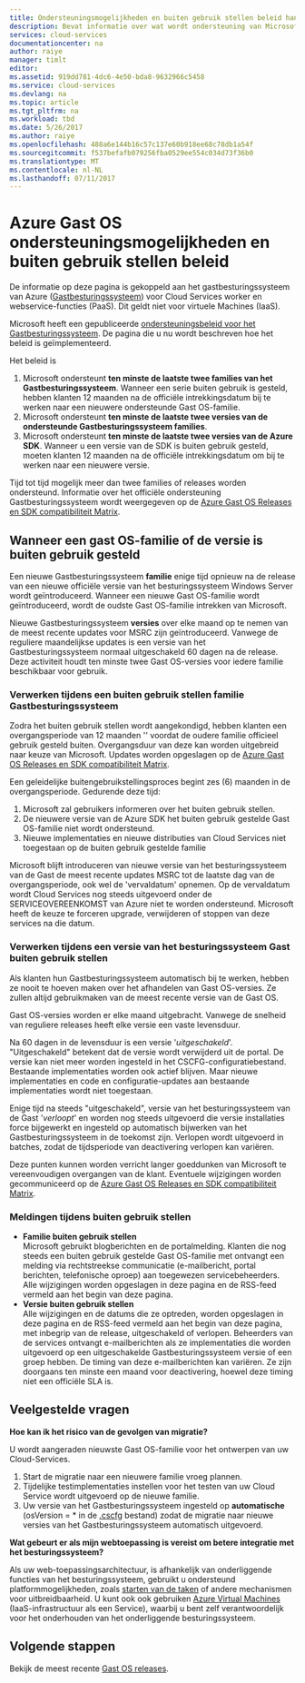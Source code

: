 ```yaml
---
title: Ondersteuningsmogelijkheden en buiten gebruik stellen beleid handleiding voor Azure Gast OS | Microsoft Docs
description: Bevat informatie over wat wordt ondersteuning van Microsoft met betrekking tot aan de Azure-Gastbesturingssysteemreleases door de Cloud-Services gebruikt.
services: cloud-services
documentationcenter: na
author: raiye
manager: timlt
editor: 
ms.assetid: 919dd781-4dc6-4e50-bda8-9632966c5458
ms.service: cloud-services
ms.devlang: na
ms.topic: article
ms.tgt_pltfrm: na
ms.workload: tbd
ms.date: 5/26/2017
ms.author: raiye
ms.openlocfilehash: 488a6e144b16c57c137e60b918ee68c78db1a54f
ms.sourcegitcommit: f537befafb079256fba0529ee554c034d73f36b0
ms.translationtype: MT
ms.contentlocale: nl-NL
ms.lasthandoff: 07/11/2017
---
```

# <a name="azure-guest-os-supportability-and-retirement-policy"></a>Azure Gast OS ondersteuningsmogelijkheden en buiten gebruik stellen beleid
De informatie op deze pagina is gekoppeld aan het gastbesturingssysteem van Azure ([Gastbesturingssysteem](cloud-services-guestos-update-matrix.md)) voor Cloud Services worker en webservice-functies (PaaS). Dit geldt niet voor virtuele Machines (IaaS).

Microsoft heeft een gepubliceerde [ondersteuningsbeleid voor het Gastbesturingssysteem](http://support.microsoft.com/gp/azure-cloud-lifecycle-faq). De pagina die u nu wordt beschreven hoe het beleid is geïmplementeerd.

Het beleid is

1. Microsoft ondersteunt **ten minste de laatste twee families van het Gastbesturingssysteem**. Wanneer een serie buiten gebruik is gesteld, hebben klanten 12 maanden na de officiële intrekkingsdatum bij te werken naar een nieuwere ondersteunde Gast OS-familie.
2. Microsoft ondersteunt **ten minste de laatste twee versies van de ondersteunde Gastbesturingssysteem families**.
3. Microsoft ondersteunt **ten minste de laatste twee versies van de Azure SDK**. Wanneer u een versie van de SDK is buiten gebruik gesteld, moeten klanten 12 maanden na de officiële intrekkingsdatum om bij te werken naar een nieuwere versie.

Tijd tot tijd mogelijk meer dan twee families of releases worden ondersteund. Informatie over het officiële ondersteuning Gastbesturingssysteem wordt weergegeven op de [Azure Gast OS Releases en SDK compatibiliteit Matrix](cloud-services-guestos-update-matrix.md).

## <a name="when-a-guest-os-family-or-version-is-retired"></a>Wanneer een gast OS-familie of de versie is buiten gebruik gesteld
Een nieuwe Gastbesturingssysteem **familie** enige tijd opnieuw na de release van een nieuwe officiële versie van het besturingssysteem Windows Server wordt geïntroduceerd. Wanneer een nieuwe Gast OS-familie wordt geïntroduceerd, wordt de oudste Gast OS-familie intrekken van Microsoft.

Nieuwe Gastbesturingssysteem **versies** over elke maand op te nemen van de meest recente updates voor MSRC zijn geïntroduceerd. Vanwege de reguliere maandelijkse updates is een versie van het Gastbesturingssysteem normaal uitgeschakeld 60 dagen na de release. Deze activiteit houdt ten minste twee Gast OS-versies voor iedere familie beschikbaar voor gebruik.

### <a name="process-during-a-guest-os-family-retirement"></a>Verwerken tijdens een buiten gebruik stellen familie Gastbesturingssysteem
Zodra het buiten gebruik stellen wordt aangekondigd, hebben klanten een overgangsperiode van 12 maanden '' voordat de oudere familie officieel gebruik gesteld buiten. Overgangsduur van deze kan worden uitgebreid naar keuze van Microsoft. Updates worden opgeslagen op de [Azure Gast OS Releases en SDK compatibiliteit Matrix](cloud-services-guestos-update-matrix.md).

Een geleidelijke buitengebruikstellingsproces begint zes (6) maanden in de overgangsperiode. Gedurende deze tijd:

1. Microsoft zal gebruikers informeren over het buiten gebruik stellen.
2. De nieuwere versie van de Azure SDK het buiten gebruik gestelde Gast OS-familie niet wordt ondersteund.
3. Nieuwe implementaties en nieuwe distributies van Cloud Services niet toegestaan op de buiten gebruik gestelde familie

Microsoft blijft introduceren van nieuwe versie van het besturingssysteem van de Gast de meest recente updates MSRC tot de laatste dag van de overgangsperiode, ook wel de 'vervaldatum' opnemen. Op de vervaldatum wordt Cloud Services nog steeds uitgevoerd onder de SERVICEOVEREENKOMST van Azure niet te worden ondersteund. Microsoft heeft de keuze te forceren upgrade, verwijderen of stoppen van deze services na die datum.

### <a name="process-during-a-guest-os-version-retirement"></a>Verwerken tijdens een versie van het besturingssysteem Gast buiten gebruik stellen
Als klanten hun Gastbesturingssysteem automatisch bij te werken, hebben ze nooit te hoeven maken over het afhandelen van Gast OS-versies. Ze zullen altijd gebruikmaken van de meest recente versie van de Gast OS.

Gast OS-versies worden er elke maand uitgebracht. Vanwege de snelheid van reguliere releases heeft elke versie een vaste levensduur.

Na 60 dagen in de levensduur is een versie '*uitgeschakeld*'. "Uitgeschakeld" betekent dat de versie wordt verwijderd uit de portal. De versie kan niet meer worden ingesteld in het CSCFG-configuratiebestand. Bestaande implementaties worden ook actief blijven. Maar nieuwe implementaties en code en configuratie-updates aan bestaande implementaties wordt niet toegestaan.

Enige tijd na steeds "uitgeschakeld", versie van het besturingssysteem van de Gast '*verloopt*' en worden nog steeds uitgevoerd die versie installaties force bijgewerkt en ingesteld op automatisch bijwerken van het Gastbesturingssysteem in de toekomst zijn. Verlopen wordt uitgevoerd in batches, zodat de tijdsperiode van deactivering verlopen kan variëren.

Deze punten kunnen worden verricht langer goeddunken van Microsoft te vereenvoudigen overgangen van de klant. Eventuele wijzigingen worden gecommuniceerd op de [Azure Gast OS Releases en SDK compatibiliteit Matrix](cloud-services-guestos-update-matrix.md).

### <a name="notifications-during-retirement"></a>Meldingen tijdens buiten gebruik stellen
* **Familie buiten gebruik stellen** <br>Microsoft gebruikt blogberichten en de portalmelding. Klanten die nog steeds een buiten gebruik gestelde Gast OS-familie met ontvangt een melding via rechtstreekse communicatie (e-mailbericht, portal berichten, telefonische oproep) aan toegewezen servicebeheerders. Alle wijzigingen worden opgeslagen in deze pagina en de RSS-feed vermeld aan het begin van deze pagina.
* **Versie buiten gebruik stellen** <br>Alle wijzigingen en de datums die ze optreden, worden opgeslagen in deze pagina en de RSS-feed vermeld aan het begin van deze pagina, met inbegrip van de release, uitgeschakeld of verlopen. Beheerders van de services ontvangt e-mailberichten als ze implementaties die worden uitgevoerd op een uitgeschakelde Gastbesturingssysteem versie of een groep hebben. De timing van deze e-mailberichten kan variëren. Ze zijn doorgaans ten minste een maand voor deactivering, hoewel deze timing niet een officiële SLA is.

## <a name="frequently-asked-questions"></a>Veelgestelde vragen
**Hoe kan ik het risico van de gevolgen van migratie?**

U wordt aangeraden nieuwste Gast OS-familie voor het ontwerpen van uw Cloud-Services.

1. Start de migratie naar een nieuwere familie vroeg plannen.
2. Tijdelijke testimplementaties instellen voor het testen van uw Cloud Service wordt uitgevoerd op de nieuwe familie.
3. Uw versie van het Gastbesturingssysteem ingesteld op **automatische** (osVersion = * in de [.cscfg](cloud-services-model-and-package.md#cscfg) bestand) zodat de migratie naar nieuwe versies van het Gastbesturingssysteem automatisch uitgevoerd.

**Wat gebeurt er als mijn webtoepassing is vereist om betere integratie met het besturingssysteem?**

Als uw web-toepassingsarchitectuur, is afhankelijk van onderliggende functies van het besturingssysteem, gebruikt u ondersteund platformmogelijkheden, zoals [starten van de taken](cloud-services-startup-tasks.md) of andere mechanismen voor uitbreidbaarheid. U kunt ook ook gebruiken [Azure Virtual Machines](https://azure.microsoft.com/documentation/scenarios/virtual-machines/) (IaaS-infrastructuur als een Service), waarbij u bent zelf verantwoordelijk voor het onderhouden van het onderliggende besturingssysteem.

## <a name="next-steps"></a>Volgende stappen
Bekijk de meest recente [Gast OS releases](cloud-services-guestos-update-matrix.md).
